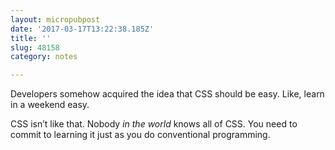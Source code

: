 ```yaml
---
layout: micropubpost
date: '2017-03-17T13:22:38.185Z'
title: ''
slug: 48158
category: notes

---
```

Developers somehow acquired the idea that CSS should be easy. Like, learn in a weekend easy.

CSS isn’t like that. Nobody *in the world* knows all of CSS. You need to commit to learning it just as you do conventional programming.
